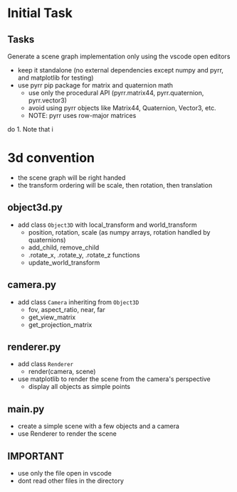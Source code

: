 
# Initial Task
## Tasks
Generate a scene graph implementation only using the vscode open editors
- keep it standalone (no external dependencies except numpy and pyrr, and matplotlib for testing)
- use pyrr pip package for matrix and quaternion math
  - use only the procedural API (pyrr.matrix44, pyrr.quaternion, pyrr.vector3)
  - avoid using pyrr objects like Matrix44, Quaternion, Vector3, etc.
  - NOTE: pyrr uses row-major matrices

do 1. Note that i
# 3d convention
- the scene graph will be right handed
- the transform ordering will be scale, then rotation, then translation

## object3d.py
- add class `Object3D` with local_transform and world_transform
  - position, rotation, scale (as numpy arrays, rotation handled by quaternions)
  - add_child, remove_child
  - .rotate_x, .rotate_y, .rotate_z functions
  - update_world_transform

## camera.py
- add class `Camera` inheriting from `Object3D`
  - fov, aspect_ratio, near, far
  - get_view_matrix
  - get_projection_matrix

## renderer.py
- add class `Renderer`
  - render(camera, scene)
- use matplotlib to render the scene from the camera's perspective
  - display all objects as simple points


## main.py 
- create a simple scene with a few objects and a camera
- use Renderer to render the scene


## IMPORTANT
- use only the file open in vscode
- dont read other files in the directory

